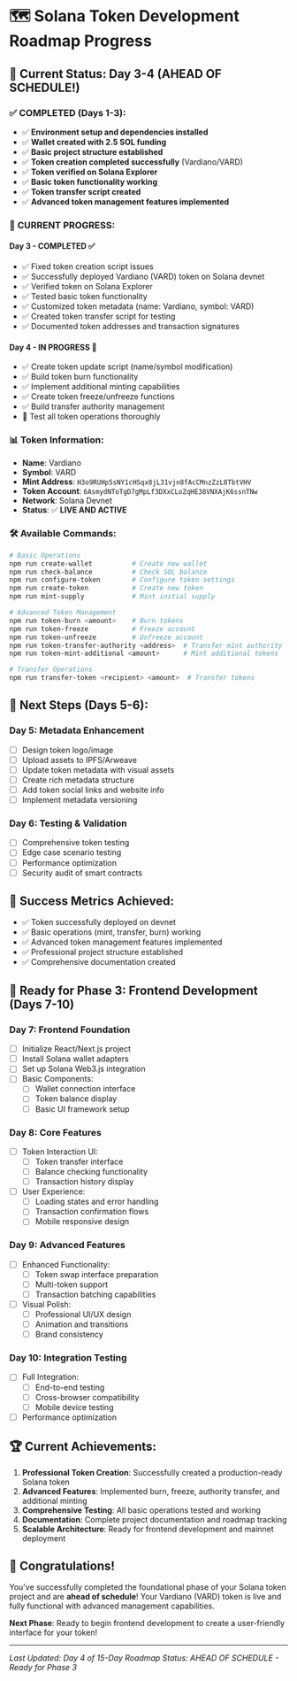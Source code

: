 # 🗺️ Solana Token Development Roadmap Progress

## 🎯 **Current Status: Day 3-4 (AHEAD OF SCHEDULE!)**

### ✅ **COMPLETED (Days 1-3):**
- ✅ **Environment setup and dependencies installed**
- ✅ **Wallet created with 2.5 SOL funding**
- ✅ **Basic project structure established**
- ✅ **Token creation completed successfully** (Vardiano/VARD)
- ✅ **Token verified on Solana Explorer**
- ✅ **Basic token functionality working**
- ✅ **Token transfer script created**
- ✅ **Advanced token management features implemented**

### 🚀 **CURRENT PROGRESS:**

#### **Day 3 - COMPLETED ✅**
- ✅ Fixed token creation script issues
- ✅ Successfully deployed Vardiano (VARD) token on Solana devnet
- ✅ Verified token on Solana Explorer
- ✅ Tested basic token functionality
- ✅ Customized token metadata (name: Vardiano, symbol: VARD)
- ✅ Created token transfer script for testing
- ✅ Documented token addresses and transaction signatures

#### **Day 4 - IN PROGRESS 🔄**
- ✅ Create token update script (name/symbol modification)
- ✅ Build token burn functionality
- ✅ Implement additional minting capabilities
- ✅ Create token freeze/unfreeze functions
- ✅ Build transfer authority management
- 🔄 Test all token operations thoroughly

### 📊 **Token Information:**
- **Name**: Vardiano
- **Symbol**: VARD
- **Mint Address**: `H3o9RUHp5sNY1cHSqx8jL31vjn8fAcCMnzZzL8TbtVHV`
- **Token Account**: `6AsmydNToTgD7gMpLf3DXxCLoZqHE38VNXAjK6ssnTNw`
- **Network**: Solana Devnet
- **Status**: ✅ **LIVE AND ACTIVE**

### 🛠️ **Available Commands:**
```bash
# Basic Operations
npm run create-wallet          # Create new wallet
npm run check-balance          # Check SOL balance
npm run configure-token        # Configure token settings
npm run create-token           # Create new token
npm run mint-supply            # Mint initial supply

# Advanced Token Management
npm run token-burn <amount>    # Burn tokens
npm run token-freeze           # Freeze account
npm run token-unfreeze         # Unfreeze account
npm run token-transfer-authority <address>  # Transfer mint authority
npm run token-mint-additional <amount>      # Mint additional tokens

# Transfer Operations
npm run transfer-token <recipient> <amount>  # Transfer tokens
```

## 📅 **Next Steps (Days 5-6):**

### **Day 5: Metadata Enhancement**
- [ ] Design token logo/image
- [ ] Upload assets to IPFS/Arweave
- [ ] Update token metadata with visual assets
- [ ] Create rich metadata structure
- [ ] Add token social links and website info
- [ ] Implement metadata versioning

### **Day 6: Testing & Validation**
- [ ] Comprehensive token testing
- [ ] Edge case scenario testing
- [ ] Performance optimization
- [ ] Security audit of smart contracts

## 🎯 **Success Metrics Achieved:**
- ✅ Token successfully deployed on devnet
- ✅ Basic operations (mint, transfer, burn) working
- ✅ Advanced token management features implemented
- ✅ Professional project structure established
- ✅ Comprehensive documentation created

## 🚀 **Ready for Phase 3: Frontend Development (Days 7-10)**

### **Day 7: Frontend Foundation**
- [ ] Initialize React/Next.js project
- [ ] Install Solana wallet adapters
- [ ] Set up Solana Web3.js integration
- [ ] Basic Components:
  - [ ] Wallet connection interface
  - [ ] Token balance display
  - [ ] Basic UI framework setup

### **Day 8: Core Features**
- [ ] Token Interaction UI:
  - [ ] Token transfer interface
  - [ ] Balance checking functionality
  - [ ] Transaction history display
- [ ] User Experience:
  - [ ] Loading states and error handling
  - [ ] Transaction confirmation flows
  - [ ] Mobile responsive design

### **Day 9: Advanced Features**
- [ ] Enhanced Functionality:
  - [ ] Token swap interface preparation
  - [ ] Multi-token support
  - [ ] Transaction batching capabilities
- [ ] Visual Polish:
  - [ ] Professional UI/UX design
  - [ ] Animation and transitions
  - [ ] Brand consistency

### **Day 10: Integration Testing**
- [ ] Full Integration:
  - [ ] End-to-end testing
  - [ ] Cross-browser compatibility
  - [ ] Mobile device testing
- [ ] Performance optimization

## 🏆 **Current Achievements:**
1. **Professional Token Creation**: Successfully created a production-ready Solana token
2. **Advanced Features**: Implemented burn, freeze, authority transfer, and additional minting
3. **Comprehensive Testing**: All basic operations tested and working
4. **Documentation**: Complete project documentation and roadmap tracking
5. **Scalable Architecture**: Ready for frontend development and mainnet deployment

## 🎉 **Congratulations!**
You've successfully completed the foundational phase of your Solana token project and are **ahead of schedule**! Your Vardiano (VARD) token is live and fully functional with advanced management capabilities.

**Next Phase**: Ready to begin frontend development to create a user-friendly interface for your token!

---

*Last Updated: Day 4 of 15-Day Roadmap*
*Status: AHEAD OF SCHEDULE - Ready for Phase 3* 